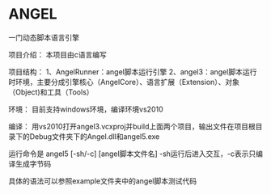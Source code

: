 # ANGEL
一门动态脚本语言引擎

项目介绍：
本项目由c语言编写

项目结构：
1、AngelRunner：angel脚本运行引擎
2、angel3：angel脚本运行时环境，主要分成引擎核心（AngelCore）、语言扩展（Extension）、对象（Object)和工具（Tools）

环境：
目前支持windows环境，编译环境vs2010

编译：
用vs2010打开angel3.vcxproj并build上面两个项目，输出文件在项目根目录下的Debug文件夹下的Angel.dll和angel5.exe

运行命令是
angel5 [-sh/-c] [angel脚本文件名] -sh运行后进入交互，-c表示只编译生成字节码


具体的语法可以参照example文件夹中的angel脚本测试代码
